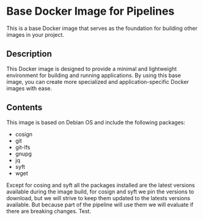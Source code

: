# Base Docker Image for Pipelines

This is a base Docker image that serves as the foundation for building other images in your project.

## Description

This Docker image is designed to provide a minimal and lightweight environment for building and running applications.
By using this base image, you can create more specialized and application-specific Docker images with ease.

## Contents

This image is based on Debian OS and include the following packages:

- cosign
- git
- git-lfs
- gnupg
- jq
- syft
- wget

Except for cosing and syft all the packages installed are the latest versions available during the image build,
for cosign and syft we pin the versions to download, but we will strive to keep them updated to the latests
versions available. But because part of the pipeline will use them we will evaluate if there are breaking changes. Test.
